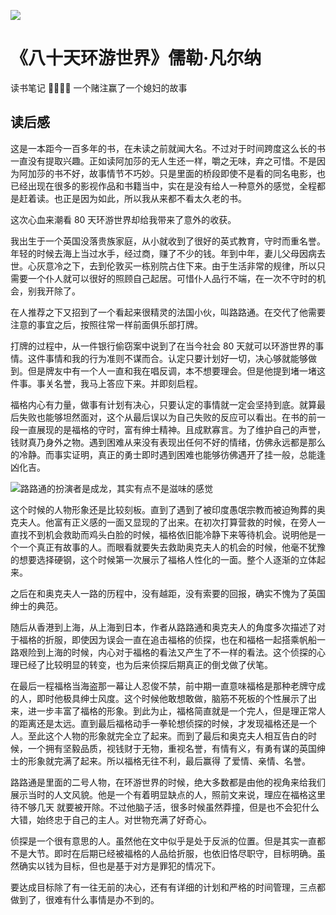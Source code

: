 ![](https://secure2.wostatic.cn/static/beB1jfcdf67qsKWhTyqndn/image.jpeg?auth_key=1755595163-wCbEdiFf42Ybx6UB4BP9TD-0-8a020992b023c77e118c5c25d84b0d8e)

# 《八十天环游世界》儒勒·凡尔纳

读书笔记 🌟🌟🌟🌟 一个赌注赢了一个媳妇的故事

## 读后感

这是一本距今一百多年的书，在未读之前就闻大名。不过对于时间跨度这么长的书一直没有提取兴趣。正如读阿加莎的无人生还一样，嚼之无味，弃之可惜。不是因为阿加莎的书不好，故事情节不巧妙。只是里面的桥段即使不是看的同名电影，也已经出现在很多的影视作品和书籍当中，实在是没有给人一种意外的感觉，全程都是赶着读。也正是因为如此，所以我从来都不看太久老的书。

这次心血来潮看 80 天环游世界却给我带来了意外的收获。

我出生于一个英国没落贵族家庭，从小就收到了很好的英式教育，守时而重名誉。年轻的时候去海上当过水手，经过商，赚了不少的钱。年到中年，妻儿父母因病去世。心灰意冷之下，去到伦敦买一栋别院占住下来。由于生活非常的规律，所以只需要一个仆人就可以很好的照顾自己起居。可惜仆人品行不端，在一次不守时的机会，别我开除了。

在人推荐之下又招到了一个看起来很精灵的法国小伙，叫路路通。在交代了他需要注意的事宜之后，按照往常一样前面俱乐部打牌。

打牌的过程中，从一件银行偷窃案中说到了在当今社会 80 天就可以环游世界的事情。这件事情和我的行为准则不谋而合。认定只要计划好一切，决心够就能够做到。但是牌友中有一个人一直和我在唱反调，本不想要理会。但是他提到堵一堵这件事。事关名誉，我马上答应下来。并即刻启程。

福格内心有力量，做事有计划有决心，只要认定的事情就一定会坚持到底。就算最后失败也能够坦然面对，这个从最后误以为自己失败的反应可以看出。在书的前一段一直展现的是福格的守时，富有绅士精神。且成默寡言。为了维护自己的声誉，钱财真乃身外之物。遇到困难从来没有表现出任何不好的情绪，仿佛永远都是那么的冷静。而事实证明，真正的勇士即时遇到困难也能够彷佛遇开了挂一般，总能逢凶化吉。

![路路通的扮演者是成龙，其实有点不是滋味的感觉](https://secure2.wostatic.cn/static/k4FWjh5mn74W5XaBbp4cGL/image.jpeg?auth_key=1755595163-t67hcbKLWaopHBVQYLNaif-0-bd6c2adec6db9a4daa1af9fb28fa4dd4)

这个时候的人物形象还是比较刻板。直到了遇到了被印度愚氓宗教而被迫殉葬的奥克夫人。他富有正义感的一面又显现的了出来。在初次打算营救的时候，在旁人一直找不到机会救助而鸡头白脸的时候，福格依旧能冷静下来等待机会。说明他是一个一个真正有故事的人。而眼看就要失去救助奥克夫人的机会的时候，他毫不犹豫的想要选择硬钢，这个时候第一次展示了福格人性化的一面。整个人逐渐的立体起来。

之后在和奥克夫人一路的历程中，没有越距，没有索要的回报，确实不愧为了英国绅士的典范。

随后从香港到上海，从上海到日本，作者从路路通和奥克夫人的角度多次描述了对于福格的折服，即使因为误会一直在追击福格的侦探，也在和福格一起搭乘帆船一路艰险到上海的时候，内心对于福格的看法又产生了不一样的看法。这个侦探的心理已经了比较明显的转变，也为后来侦探后期真正的倒戈做了伏笔。

在最后一程福格当海盗那一幕让人忍俊不禁，前中期一直意味福格是那种老牌守成的人，即时他极具绅士风度。这个时候他敢想敢做，脑筋不死板的个性展示了出来，进一步丰富了福格的形象。到此为止，福格简直就是一个完人，但是理正常人的距离还是太远。直到最后福格动手一拳轮想侦探的时候，才发现福格还是一个人。至此这个人物的形象就完全立了起来。而到了最后和奥克夫人相互告白的时候，一个拥有坚毅品质，视钱财于无物，重视名誉，有情有义，有勇有谋的英国绅士的形象就完满了起来。所以福格无往不利，最后赢得 了爱情、亲情、名誉。

路路通是里面的二号人物，在环游世界的时候，绝大多数都是由他的视角来给我们展示当时的人文风貌。他是一个有着明显缺点的人，照前文来说，理应在福格这里待不够几天 就要被开除。不过他脑子活，很多时候虽然莽撞，但是也不会犯什么大错，始终忠于自己的主人。对世物充满了好奇心。

侦探是一个很有意思的人。虽然他在文中似乎是处于反派的位置。但是其实一直都不是大节。即时在后期已经被福格的人品给折服，也依旧恪尽职守，目标明确。虽然确实以钱为目标，但也是基于对方是罪犯的情况下。

要达成目标除了有一往无前的决心，还有有详细的计划和严格的时间管理，三点都做到了，很难有什么事情是办不到的。
